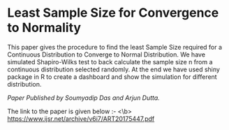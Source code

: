 # Least Sample Size for Convergence to Normality
This paper gives the procedure to find the least Sample Size required for a Continuous Distribution to Converge to
Normal Distribution. We have simulated Shapiro-Wilks test to back calculate the sample size n from a continuous
distribution selected randomly. At the end we have used shiny package in R to create a dashboard and show the
simulation for different distribution.

_Paper Published by Soumyadip Das and Arjun Dutta._

The link to the paper is given below :- <\b>
https://www.ijsr.net/archive/v6i7/ART20175447.pdf
